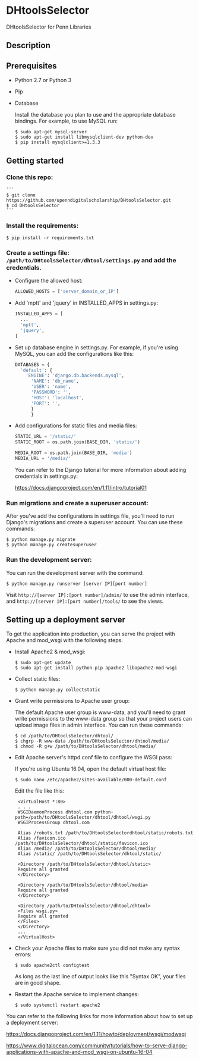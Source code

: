 # DHtoolsSelector
DHtoolsSelector for Penn Libraries
## Description

## Prerequisites
* Python 2.7 or Python 3
* Pip
* Database

   Install the database you plan to use and the appropriate database bindings. For example, to use MySQL run:

   ```
   $ sudo apt-get mysql-server
   $ sudo apt-get install libmysqlclient-dev python-dev
   $ pip install mysqlclient>=1.3.3
  ```

## Getting started
### Clone this repo:

    ```
    $ git clone https://github.com/upenndigitalscholarship/DHtoolsSelector.git
    $ cd DHtoolsSelector
    ```

### Install the requirements:

  `$ pip install -r requirements.txt`

### Create a settings file: `/path/to/DHtoolsSelector/dhtool/settings.py` and add the credentials.
* Configure the allowed host:

   ```python
   ALLOWED_HOSTS = ['server_domain_or_IP']
   ```

* Add 'mptt' and 'jquery' in INSTALLED_APPS in settings.py:

    ```python
    INSTALLED_APPS = [
      ...
      'mptt',
      'jquery',
    ]
    ```
* Set up database engine in settings.py. For example, if you're using MySQL,
  you can add the configurations like this:

  ```python
  DATABASES = {
    'default': {
      'ENGINE': 'django.db.backends.mysql',
        'NAME': 'db_name',
        'USER': 'name',
        'PASSWORD': '',
        'HOST': 'localhost',
        'PORT': '',
        }
        }
  ```

* Add configurations for static files and media files:

  ```python
  STATIC_URL = '/static/'
  STATIC_ROOT = os.path.join(BASE_DIR, 'static/')

  MEDIA_ROOT = os.path.join(BASE_DIR, 'media')
  MEDIA_URL = '/media/'
  ```

  You can refer to the Django tutorial for more information about adding credentials in settings.py:

     https://docs.djangoproject.com/en/1.11/intro/tutorial01

### Run migrations and create a superuser account:

  After you've add the configurations in settings file, you'll need to run Django's migrations and create a superuser account. You can use these commands:

  ```
  $ python manage.py migrate
  $ python manage.py createsuperuser
  ```
### Run the development server:

  You can run the development server with the command:

  `$ python manage.py runserver [server IP][port number]`

  Visit `http://[server IP]:[port number]/admin/` to use the admin interface, and `http://[server IP]:[port number]/tools/` to see the views.

## Setting up a deployment server
   To get the application into production, you can serve the project with Apache and mod_wsgi with the following steps.

* Install Apache2 & mod_wsgi:

  ```
  $ sudo apt-get update
  $ sudo apt-get install python-pip apache2 libapache2-mod-wsgi
  ```

* Collect static files:

  `$ python manage.py collectstatic`

* Grant write permissions to Apache user group:

  The default Apache user group is www-data, and you'll need to grant write permissions to the www-data group so that your project users can upload image files in admin interface. You can run these commands:

  ```
  $ cd /path/to/DHtoolsSelector/dhtool/
  $ chgrp -R www-data /path/to/DHtoolsSelector/dhtool/media/
  $ chmod -R g+w /path/to/DHtoolsSelector/dhtool/media/
  ```

* Edit Apache server's httpd.conf file to configure the WSGI pass:

  If you're using Ubuntu 16.04, open the default virtual host file:

  `$ sudo nano /etc/apache2/sites-available/000-default.conf`

  Edit the file like this:

  ```
   <VirtualHost *:80>
   . . .
   WSGIDaemonProcess dhtool.com python-path=/path/to/DHtoolsSelector/dhtool/dhtool/wsgi.py
   WSGIProcessGroup dhtool.com

   Alias /robots.txt /path/to/DHtoolsSelectordhtool/static/robots.txt
   Alias /favicon.ico /path/to/DHtoolsSelector/dhtool/static/favicon.ico
   Alias /media/ /path/to/DHtoolsSelector/dhtool/media/
   Alias /static/ /path/to/DHtoolsSelector/dhtool/static/

   <Directory /path/to/DHtoolsSelector/dhtool/static>
   Require all granted
   </Directory>

   <Directory /path/to/DHtoolsSelector/dhtool/media>
   Require all granted
   </Directory>

   <Directory /path/to/DHtoolsSelector/dhtool/dhtool>
   <Files wsgi.py>
   Require all granted
   </Files>
   </Directory>
   ...
   </VirtualHost>
   ```

* Check your Apache files to make sure you did not make any syntax errors:

  `$ sudo apache2ctl configtest`

  As long as the last line of output looks like this "Syntax OK", your files are in good shape.

* Restart the Apache service to implement changes:

  `$ sudo systemctl restart apache2`

You can refer to the following links for more information about how to set up a deployment server:

  https://docs.djangoproject.com/en/1.11/howto/deployment/wsgi/modwsgi

  https://www.digitalocean.com/community/tutorials/how-to-serve-django-applications-with-apache-and-mod_wsgi-on-ubuntu-16-04
